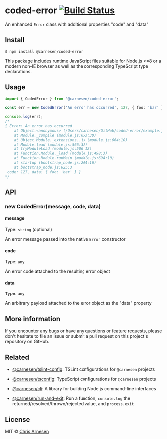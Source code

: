 # coded-error [![Build Status](https://travis-ci.com/carnesen/coded-error.svg?branch=master)](https://travis-ci.com/carnesen/coded-error)

An enhanced `Error` class with additional properties "code" and "data"

## Install

```
$ npm install @carnesen/coded-error
```
This package includes runtime JavaScript files suitable for Node.js >=8 or a modern non-IE browser as well as the corresponding TypeScript type declarations.

## Usage

```ts
import { CodedError } from '@carnesen/coded-error';

const err = new CodedError('An error has occurred', 127, { foo: 'bar' });

console.log(err);
/*
{ Error: An error has occurred
    at Object.<anonymous> (/Users/carnesen/GitHub/coded-error/example.js:3:13)
    at Module._compile (module.js:653:30)
    at Object.Module._extensions..js (module.js:664:10)
    at Module.load (module.js:566:32)
    at tryModuleLoad (module.js:506:12)
    at Function.Module._load (module.js:498:3)
    at Function.Module.runMain (module.js:694:10)
    at startup (bootstrap_node.js:204:16)
    at bootstrap_node.js:625:3
 code: 127, data: { foo: 'bar' } }
*/
```
## API

### new CodedError(message, code, data)

#### message

Type: `string` (optional)

An error message passed into the native `Error` constructor

#### code

Type: `any`

An error code attached to the resulting error object

#### data

Type: `any`

An arbitrary payload attached to the error object as the "data" property

## More information
If you encounter any bugs or have any questions or feature requests, please don't hesitate to file an issue or submit a pull request on this project's repository on GitHub.

## Related

- [@carnesen/tslint-config](https://github.com/carnesen/tslint-config): TSLint configurations for `@carnesen` projects

- [@carnesen/tsconfig](https://github.com/carnesen/tsconfig): TypeScript configurations for `@carnesen` projects

- [@carnesen/cli](https://github.com/carnesen/cli): A library for building Node.js command-line interfaces

- [@carnesen/run-and-exit](https://github.com/carnesen/run-and-exit): Run a function, `console.log` the returned/resolved/thrown/rejected value, and `process.exit`

## License

MIT © [Chris Arnesen](https://www.carnesen.com)
